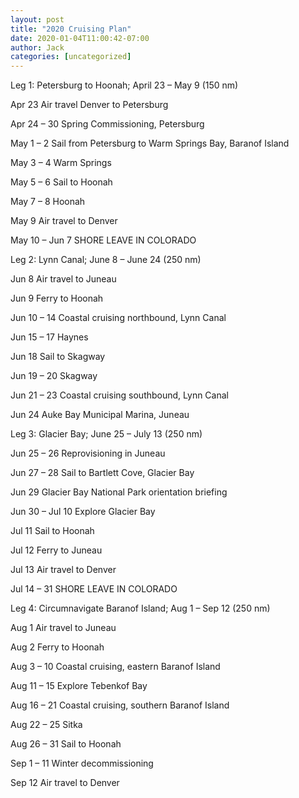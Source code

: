 ```yaml
---
layout: post
title: "2020 Cruising Plan"
date: 2020-01-04T11:00:42-07:00
author: Jack
categories: [uncategorized]
---
```


Leg 1: Petersburg to Hoonah; April 23 – May 9 (150 nm)

Apr 23 Air travel Denver to Petersburg

Apr 24 – 30 Spring Commissioning, Petersburg

May 1 – 2 Sail from Petersburg to Warm Springs Bay, Baranof Island

May 3 – 4 Warm Springs

May 5 – 6 Sail to Hoonah 

May 7 – 8 Hoonah

May 9 Air travel to Denver

May 10 – Jun 7 SHORE LEAVE IN COLORADO

Leg 2: Lynn Canal; June 8 – June 24 (250 nm)

Jun 8 Air travel to Juneau

Jun 9 Ferry to Hoonah

Jun 10 – 14 Coastal cruising northbound, Lynn Canal

Jun 15 – 17 Haynes

Jun 18 Sail to Skagway

Jun 19 – 20 Skagway

Jun 21 – 23 Coastal cruising southbound, Lynn Canal

Jun 24 Auke Bay Municipal Marina, Juneau

Leg 3: Glacier Bay; June 25 – July 13 (250 nm) 

Jun 25 – 26 Reprovisioning in Juneau

Jun 27 – 28 Sail to Bartlett Cove, Glacier Bay

Jun 29 Glacier Bay National Park orientation briefing 

Jun 30 – Jul 10 Explore Glacier Bay

Jul 11 Sail to Hoonah

Jul 12 Ferry to Juneau

Jul 13 Air travel to Denver

Jul 14 – 31 SHORE LEAVE IN COLORADO

Leg 4: Circumnavigate Baranof Island; Aug 1 – Sep 12 (250 nm)

Aug 1 Air travel to Juneau

Aug 2 Ferry to Hoonah

Aug 3 – 10 Coastal cruising, eastern Baranof Island

Aug 11 – 15 Explore Tebenkof Bay

Aug 16 – 21 Coastal cruising, southern Baranof Island

Aug 22 – 25 Sitka 

Aug 26 – 31 Sail to Hoonah

Sep 1 – 11 Winter decommissioning

Sep 12 Air travel to Denver
